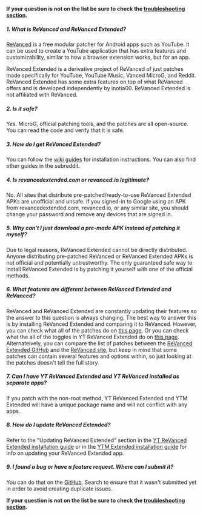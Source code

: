 **If your question is not on the list be sure to check the [troubleshooting section](https://www.reddit.com/r/revancedextended/wiki/troubleshooting/).**



##### **1. What is ReVanced and ReVanced Extended?**
[ReVanced](https://revanced.app/) is a free modular patcher for Android apps such as YouTube. It can be used to create a YouTube application that has extra features and customizability, similar to how a browser extension works, but for an app.

ReVanced Extended is a derivative project of ReVanced of just patches made specifically for YouTube, YouTube Music, Vanced MicroG, and Reddit. ReVanced Extended has some extra features on top of what ReVanced offers and is developed independently by inotia00. ReVanced Extended is not affiliated with ReVanced.



##### **2. Is it safe?**
Yes. MicroG, official patching tools, and the patches are all open-source. You can read the code and verify that it is safe.



##### **3. How do I get ReVanced Extended?**

You can follow the [wiki guides](https://www.reddit.com/r/revancedextended/wiki/guide/) for installation instructions. You can also find other guides in the subreddit.



##### **4. Is revancedextended.com or revanced.io legitimate?**

No. All sites that distribute pre-patched/ready-to-use ReVanced Extended APKs are unofficial and unsafe. If you signed-in to Google using an APK from revancedextended.com, revanced.io, or any similar site, you should change your password and remove any devices that are signed in.



##### **5. Why can't I just download a pre-made APK instead of patching it myself?**

Due to legal reasons, ReVanced Extended cannot be directly distributed. Anyone distributing pre-patched ReVanced or ReVanced Extended APKs is not official and potentially untrustworthy. The only guaranteed safe way to install ReVanced Extended is by patching it yourself with one of the official methods.



##### **6. What features are different between ReVanced Extended and ReVanced?**

ReVanced and ReVanced Extended are constantly updating their features so the answer to this question is always changing. The best way to answer this is by installing ReVanced Extended and comparing it to ReVanced. However, you can check what all of the patches do on [this page](https://github.com/ReVanced-Extended-Community/Patches-Documentation#patches-documentation). Or you can check what the all of the toggles in YT ReVanced Extended do on [this page](https://github.com/kazimmt/RVX-Features#youtube-revanced-extended-features). Alternateively, you can compare the list of patches between the [ReVanced Extended GitHub](https://github.com/inotia00/revanced-patches/tree/revanced-extended#readme) and the [ReVanced site](https://revanced.app/patches?pkg=com.google.android.youtube), but keep in mind that some patches can contain several features and options within, so just looking at the patches doesn't tell the full story.



##### **7. Can I have YT ReVanced Extended and YT ReVanced installed as separate apps?**

If you patch with the non-root method, YT ReVanced Extended and YTM Extended will have a unique package name and will not conflict with any apps.



##### **8. How do I update ReVanced Extended?**

Refer to the "Updating ReVanced Extended" section in the [YT ReVanced Extended installation guide](https://www.reddit.com/r/revancedextended/wiki/yt-guide/#wiki_updating_revanced_extended) or in the [YTM Extended installation guide](https://www.reddit.com/r/revancedextended/wiki/ytm-guide/#wiki_updating_revanced_extended) for info on updating your ReVanced Extended app.



##### **9. I found a bug or have a feature request. Where can I submit it?**

You can do that on the [GitHub](https://github.com/inotia00/ReVanced_Extended). Search to ensure that it wasn't submitted yet in order to avoid creating duplicate issues.


**If your question is not on the list be sure to check the [troubleshooting section](https://www.reddit.com/r/revancedextended/wiki/troubleshooting/).**